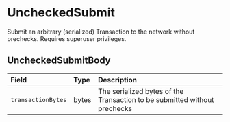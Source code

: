 # UncheckedSubmit

Submit an arbitrary \(serialized\) Transaction to the network without prechecks. Requires superuser privileges.

## UncheckedSubmitBody

| Field | Type | Description |
| :--- | :--- | :--- |
| `transactionBytes` | bytes | The serialized bytes of the Transaction to be submitted without prechecks |

